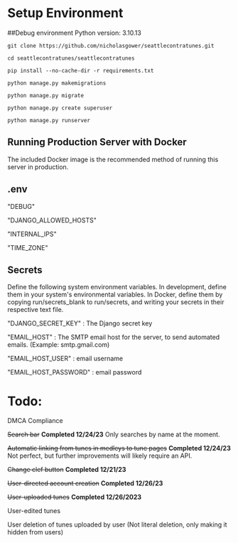 # Setup Environment

##Debug environment 
Python version: 3.10.13

    git clone https://github.com/nicholasgower/seattlecontratunes.git

    cd seattlecontratunes/seattlecontratunes

    pip install --no-cache-dir -r requirements.txt

    python manage.py makemigrations

    python manage.py migrate

    python manage.py create superuser

    python manage.py runserver

## Running Production Server with Docker

The included Docker image is the recommended method of running this server in production.

## .env

"DEBUG"

"DJANGO_ALLOWED_HOSTS"

"INTERNAL_IPS"

"TIME_ZONE"





## Secrets

Define the following system environment variables. In development, define them in your system's environmental variables. In Docker, define them by copying run/secrets_blank to run/secrets, and writing your secrets in their respective text file.

"DJANGO_SECRET_KEY" : The Django secret key

"EMAIL_HOST" : The SMTP email host for the server, to send automated emails. (Example: smtp.gmail.com)

"EMAIL_HOST_USER" : email username

"EMAIL_HOST_PASSWORD" : email password




# Todo:


DMCA Compliance

~~Search bar~~ **Completed 12/24/23** Only searches by name at the moment.

~~Automatic linking from tunes in medleys to tune pages~~ **Completed 12/24/23** Not perfect, but further improvements will likely require an API.

~~Change clef button~~ **Completed 12/21/23**

~~User-directed account creation~~ **Completed 12/26/23**

~~User-uploaded tunes~~ **Completed 12/26/2023**

User-edited tunes

User deletion of tunes uploaded by user (Not literal deletion, only making it hidden from users)
